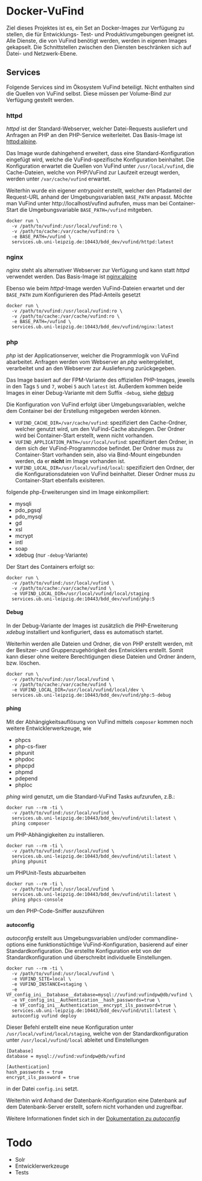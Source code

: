 # Docker-VuFind

Ziel dieses Projektes ist es, ein Set an Docker-Images zur Verfügung zu stellen, die für Entwicklungs-
Test- und Produktivumgebungen geeignet ist. Alle Dienste, die von VuFind benötigt werden, werden in
eigenen Images gekapselt. Die Schnittstellen zwischen den Diensten beschränken sich auf Datei- und
Netzwerk-Ebene.

## Services

Folgende Services sind im Ökosystem VuFind beteiligt. Nicht enthalten sind die Quellen von VuFind
selbst. Diese müssen per Volume-Bind zur Verfügung gestellt werden.

### httpd

*httpd* ist der Standard-Webserver, welcher Datei-Requests ausliefert und Anfragen an PHP an den
PHP-Service weiterleitet. Das Basis-Image ist [httpd:alpine][1].

Das Image wurde dahingehend erweitert, dass eine Standard-Konfiguration eingefügt wird, welche die
VuFind-spezifische Konfiguration beinhaltet. Die Konfiguration erwartet die Quellen von VuFind unter
`/usr/local/vufind`, die Cache-Dateien, welche von PHP/VuFind zur Laufzeit erzeugt werden, werden unter
`/var/cache/vufind` erwartet.

Weiterhin wurde ein eigener *entrypoint* erstellt, welcher den Pfadanteil der Request-URL anhand der Umgebungsvariablen `BASE_PATH` anpasst. Möchte man VuFind unter http://localhost/vufind aufrufen, muss
man bei Container-Start die Umgebungsvariable `BASE_PATH=/vufind` mitgeben.

    docker run \
      -v /path/to/vufind:/usr/local/vufind:ro \
      -v /path/to/cache:/var/cache/vufind:ro \
      -e BASE_PATH=/vufind \
      services.ub.uni-leipzig.de:10443/bdd_dev/vufind/httpd:latest

### nginx

*nginx* steht als alternativer Webserver zur Verfügung und kann statt *httpd* verwendet werden.
Das Basis-Image ist [nginx:alpine][2]

Ebenso wie beim *httpd*-Image werden VuFind-Dateien erwartet und der `BASE_PATH` zum Konfigurieren
des Pfad-Anteils gesetzt

    docker run \
      -v /path/to/vufind:/usr/local/vufind:ro \
      -v /path/to/cache:/var/cache/vufind:ro \
      -e BASE_PATH=/vufind \
      services.ub.uni-leipzig.de:10443/bdd_dev/vufind/nginx:latest

### php

*php* ist der Applicationserver, welcher die Programmlogik von VuFind abarbeitet. Anfragen werden
vom Webserver an *php* weitergeleitet, verarbeitet und an den Webserver zur Auslieferung zurückgegeben.

Das Image basiert auf der FPM-Variante des offiziellen PHP-Images, jeweils in den Tags `5` und `7`,
wobei `5` auch `latest` ist. Außerdem kommen beide Images in einer Debug-Variante mit dem Suffix
`-debug`, siehe [debug](#debug)

Die Konfiguration von VuFind erfolgt über Umgebungsvariablen, welche dem Container bei der
Erstellung mitgegeben werden können.

* `VUFIND_CACHE_DIR=/var/cache/vufind`: spezifiziert den Cache-Ordner, welcher genutzt wird, um
den VuFind-Cache abzulegen. Der Ordner wird bei Container-Start erstellt, wenn nicht vorhanden.
* `VUFIND_APPLICATION_PATH=/usr/local/vufind`: spezifiziert den Ordner, in dem sich der VuFind-Programmcdoe befindet. Der Ordner muss zu Container-Start vorhanden sein, also via Bind-Mount eingebunden werden, da er **nicht** im Image vorhanden ist.
* `VUFIND_LOCAL_DIR=/usr/local/vufind/local`: spezifiziert den Ordner, der die Konfigurationsdateien
von VuFind beinhaltet. Dieser Ordner muss zu Container-Start ebenfalls exisiteren.

folgende php-Erweiterungen sind im Image einkompiliert:

* mysqli
* pdo_pgsql
* pdo_mysql
* gd
* xsl
* mcrypt
* intl
* soap
* xdebug (nur `-debug`-Variante)

Der Start des Containers erfolgt so:

    docker run \
      -v /path/to/vufind:/usr/local/vufind \
      -v /path/to/cache:/var/cache/vufind \
      -e VUFIND_LOCAL_DIR=/usr/local/vufind/local/staging
      services.ub.uni-leipzig.de:10443/bdd_dev/vufind/php:5

#### Debug

In der Debug-Variante der Images ist zusätzlich die PHP-Erweiterung *xdebug* installiert und konfiguriert, dass es automatisch startet.

Weiterhin werden alle Dateien und Ordner, die von PHP erstellt werden, mit der Besitzer- und
Gruppenzugehörigkeit des Entwicklers erstellt. Somit kann dieser ohne weitere Berechtigungen diese
Dateien und Ordner ändern, bzw. löschen.

    docker run \
      -v /path/to/vufind:/usr/local/vufind \
      -v /path/to/cache:/var/cache/vufind \
      -e VUFIND_LOCAL_DIR=/usr/local/vufind/local/dev \
      services.ub.uni-leipzig.de:10443/bdd_dev/vufind/php:5-debug


#### phing

Mit der Abhängigkeitsauflösung von VuFind mittels `composer` kommen noch weitere Entwicklerwerkzeuge,
wie

* phpcs
* php-cs-fixer
* phpunit
* phpdoc
* phpcpd
* phpmd
* pdepend
* phploc

*phing* wird genutzt, um die Standard-VuFind Tasks aufzurufen, z.B.:

    docker run --rm -ti \
      -v /path/to/vufind:/usr/local/vufind \
      services.ub.uni-leipzig.de:10443/bdd_dev/vufind/util:latest \
      phing composer

um PHP-Abhängigkeiten zu installieren.

    docker run --rm -ti \
      -v /path/to/vufind:/usr/local/vufind \
      services.ub.uni-leipzig.de:10443/bdd_dev/vufind/util:latest \
      phing phpunit

um PHPUnit-Tests abzuarbeiten

    docker run --rm -ti \
      -v /path/to/vufind:/usr/local/vufind \
      services.ub.uni-leipzig.de:10443/bdd_dev/vufind/util:latest \
      phing phpcs-console

um den PHP-Code-Sniffer auszuführen

#### autoconfig

*autoconfig* erstellt aus Umgebungsvariablen und/oder commandline-options eine funktionstüchtige
VuFind-Konfiguration, basierend auf einer Standardkonfiguration. Die erstellte Konfiguration erbt
von der Standardkonfiguration und überschreibt individuelle Einstellungen.

    docker run --rm -ti \
      -v /path/to/vufind:/usr/local/vufind \
      -e VUFIND_SITE=local \
      -e VUFIND_INSTANCE=staging \
      -e VF_config_ini__Database__database=mysql://vufind:vufindpw@db/vufind \
      -e VF_config_ini__Authentication__hash_passwords=true \
      -e VF_config_ini__Authentication__encrypt_ils_password=true \
      services.ub.uni-leipzig.de:10443/bdd_dev/vufind/util:latest \
      autoconfig vufind deploy

Dieser Befehl erstellt eine neue Konfiguration unter `/usr/local/vufind/local/staging`, welche von
der Standardkonfiguration unter `/usr/local/vufind/local` ableitet und Einstellungen

    [Database]
    database = mysql://vufind:vufindpw@db/vufind

    [Authentication]
    hash_passwords = true
    encrypt_ils_password = true

in der Datei `config.ini` setzt.

Weiterhin wird Anhand der Datenbank-Konfiguration eine Datenbank auf dem Datenbank-Server erstellt,
sofern nicht vorhanden und zugreifbar.

Weitere Informationen findet sich in der [Dokumentation zu *autoconfig*][3]
# Todo

* Solr
* Entwicklerwerkzeuge
* Tests


[1]: https://store.docker.com/images/httpd
[2]: https://store.docker.com/images/nginx
[3]: https://ubleipzig.github.io/autoconfig/